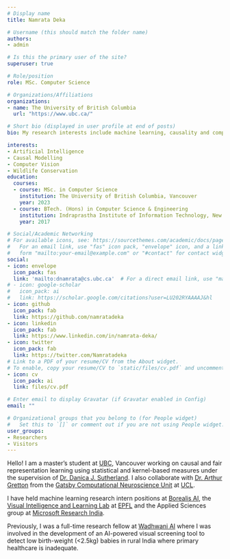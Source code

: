 ```yaml
---
# Display name
title: Namrata Deka

# Username (this should match the folder name)
authors:
- admin

# Is this the primary user of the site?
superuser: true

# Role/position
role: MSc. Computer Science

# Organizations/Affiliations
organizations:
- name: The University of British Columbia
  url: "https://www.ubc.ca/"

# Short bio (displayed in user profile at end of posts)
bio: My research interests include machine learning, causality and computer vision.

interests:
- Artificial Intelligence
- Causal Modelling
- Computer Vision
- Wildlife Conservation
education:
  courses:
  - course: MSc. in Computer Science
    institution: The University of British Columbia, Vancouver
    year: 2023
  - course: BTech. (Hons) in Computer Science & Engineering
    institution: Indraprastha Institute of Information Technology, New Delhi (IIITD)
    year: 2017

# Social/Academic Networking
# For available icons, see: https://sourcethemes.com/academic/docs/page-builder/#icons
#   For an email link, use "fas" icon pack, "envelope" icon, and a link in the
#   form "mailto:your-email@example.com" or "#contact" for contact widget.
social:
- icon: envelope
  icon_pack: fas
  link: 'mailto:dnamrata@cs.ubc.ca'  # For a direct email link, use "mailto:test@example.org".
# - icon: google-scholar
#   icon_pack: ai
#   link: https://scholar.google.com/citations?user=LU202RYAAAAJ&hl
- icon: github
  icon_pack: fab
  link: https://github.com/namratadeka
- icon: linkedin
  icon_pack: fab
  link: https://www.linkedin.com/in/namrata-deka/
- icon: twitter
  icon_pack: fab
  link: https://twitter.com/Namratadeka
# Link to a PDF of your resume/CV from the About widget.
# To enable, copy your resume/CV to `static/files/cv.pdf` and uncomment the lines below.
- icon: cv
  icon_pack: ai
  link: files/cv.pdf

# Enter email to display Gravatar (if Gravatar enabled in Config)
email: ""

# Organizational groups that you belong to (for People widget)
#   Set this to `[]` or comment out if you are not using People widget.
user_groups:
- Researchers
- Visitors
---
```


Hello! I am a master’s student at [UBC](https://www.ubc.ca/), Vancouver working on causal and fair representation learning using statistical and kernel-based measures under the supervision of [Dr. Danica J. Sutherland](https://djsutherland.ml/). I also collaborate with [Dr. Arthur Gretton](https://www.gatsby.ucl.ac.uk/~gretton/) from the [Gatsby Computational Neuroscience Unit](https://www.ucl.ac.uk/gatsby/) at [UCL](https://www.ucl.ac.uk/).

I have held machine learning research intern positions at [Borealis AI](https://www.borealisai.com/), the [Visual Intelligence and Learning Lab](https://vilab.epfl.ch/) at [EPFL](https://www.epfl.ch/en/) and the Applied Sciences group at [Microsoft Research India](https://www.microsoft.com/en-us/research/lab/microsoft-research-india/).

Previously, I was a full-time research fellow at [Wadhwani AI](https://www.wadhwaniai.org/) where I was involved in the development of an AI-powered visual screening tool to detect low birth-weight (<2.5kg) babies in rural India where primary healthcare is inadequate.
